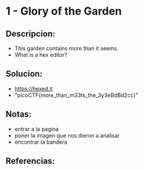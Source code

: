 # 1 - Glory of the Garden

## Descripcion:
* This garden contains more than it seems.
* What is a hex editor?

## Solucion:
* https://hexed.it
* "picoCTF{more_than_m33ts_the_3y3eBdBd2cc}"

## Notas:
* entrar a la pagina
* poner la imagen que nos dieron a analisar
* encontrar la bandera

## Referencias: